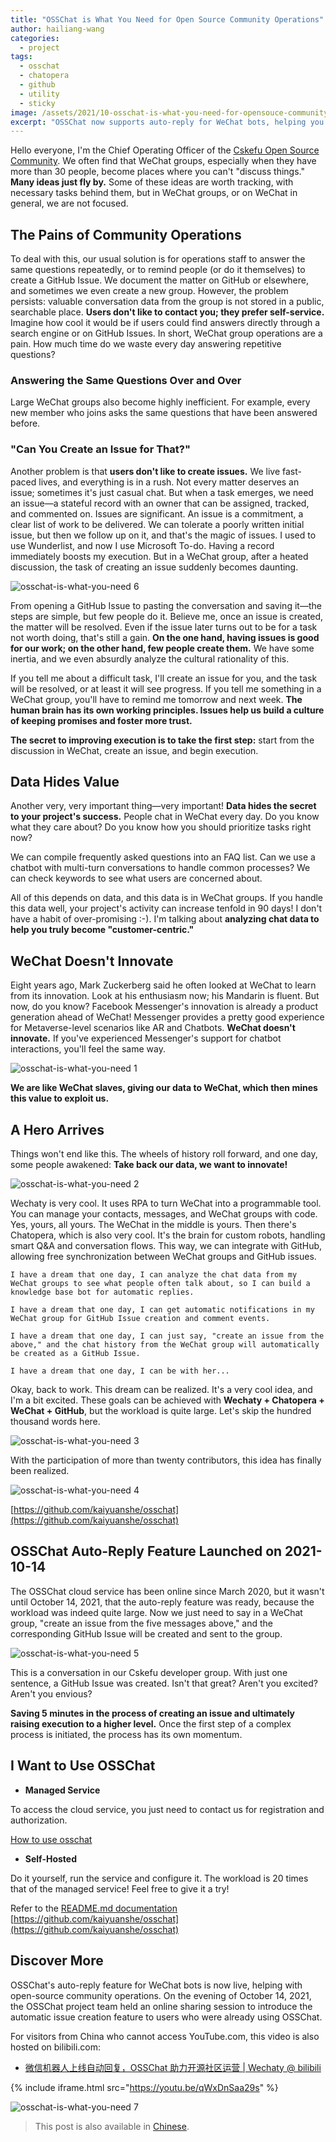 ```yaml
---
title: "OSSChat is What You Need for Open Source Community Operations"
author: hailiang-wang
categories:
  - project
tags:
  - osschat
  - chatopera
  - github
  - utility
  - sticky
image: /assets/2021/10-osschat-is-what-you-need-for-opensouce-community-operations-en/cover.webp
excerpt: "OSSChat now supports auto-reply for WeChat bots, helping you manage your open-source community by bridging WeChat groups with GitHub Issues."
---
```


Hello everyone, I'm the Chief Operating Officer of the [Cskefu Open Source Community](http://github.com/chatopera/cskefu). We often find that WeChat groups, especially when they have more than 30 people, become places where you can't "discuss things." **Many ideas just fly by.** Some of these ideas are worth tracking, with necessary tasks behind them, but in WeChat groups, or on WeChat in general, we are not focused.

## The Pains of Community Operations

To deal with this, our usual solution is for operations staff to answer the same questions repeatedly, or to remind people (or do it themselves) to create a GitHub Issue. We document the matter on GitHub or elsewhere, and sometimes we even create a new group. However, the problem persists: valuable conversation data from the group is not stored in a public, searchable place. **Users don't like to contact you; they prefer self-service.** Imagine how cool it would be if users could find answers directly through a search engine or on GitHub Issues. In short, WeChat group operations are a pain. How much time do we waste every day answering repetitive questions?

### Answering the Same Questions Over and Over

Large WeChat groups also become highly inefficient. For example, every new member who joins asks the same questions that have been answered before.

### "Can You Create an Issue for That?"

Another problem is that **users don't like to create issues.** We live fast-paced lives, and everything is in a rush. Not every matter deserves an issue; sometimes it's just casual chat. But when a task emerges, we need an issue—a stateful record with an owner that can be assigned, tracked, and commented on. Issues are significant. An issue is a commitment, a clear list of work to be delivered. We can tolerate a poorly written initial issue, but then we follow up on it, and that's the magic of issues. I used to use Wunderlist, and now I use Microsoft To-do. Having a record immediately boosts my execution. But in a WeChat group, after a heated discussion, the task of creating an issue suddenly becomes daunting.

![osschat-is-what-you-need 6](/assets/2021/10-osschat-is-what-you-need-for-opensouce-community-operations-en/screenshot-6.webp)

From opening a GitHub Issue to pasting the conversation and saving it—the steps are simple, but few people do it. Believe me, once an issue is created, the matter will be resolved. Even if the issue later turns out to be for a task not worth doing, that's still a gain. **On the one hand, having issues is good for our work; on the other hand, few people create them.** We have some inertia, and we even absurdly analyze the cultural rationality of this.

If you tell me about a difficult task, I'll create an issue for you, and the task will be resolved, or at least it will see progress. If you tell me something in a WeChat group, you'll have to remind me tomorrow and next week. **The human brain has its own working principles. Issues help us build a culture of keeping promises and foster more trust.**

**The secret to improving execution is to take the first step:** start from the discussion in WeChat, create an issue, and begin execution.

## Data Hides Value

Another very, very important thing—very important! **Data hides the secret to your project's success.** People chat in WeChat every day. Do you know what they care about? Do you know how you should prioritize tasks right now?

We can compile frequently asked questions into an FAQ list. Can we use a chatbot with multi-turn conversations to handle common processes? We can check keywords to see what users are concerned about.

All of this depends on data, and this data is in WeChat groups. If you handle this data well, your project's activity can increase tenfold in 90 days! I don't have a habit of over-promising :-). I'm talking about **analyzing chat data to help you truly become "customer-centric."**

## WeChat Doesn't Innovate

Eight years ago, Mark Zuckerberg said he often looked at WeChat to learn from its innovation. Look at his enthusiasm now; his Mandarin is fluent. But now, do you know? Facebook Messenger's innovation is already a product generation ahead of WeChat! Messenger provides a pretty good experience for Metaverse-level scenarios like AR and Chatbots. **WeChat doesn't innovate.** If you've experienced Messenger's support for chatbot interactions, you'll feel the same way.

![osschat-is-what-you-need 1](/assets/2021/10-osschat-is-what-you-need-for-opensouce-community-operations-en/screenshot-1.webp)

**We are like WeChat slaves, giving our data to WeChat, which then mines this value to exploit us.**

## A Hero Arrives

Things won't end like this. The wheels of history roll forward, and one day, some people awakened: **Take back our data, we want to innovate!**

![osschat-is-what-you-need 2](/assets/2021/10-osschat-is-what-you-need-for-opensouce-community-operations-en/screenshot-2.webp)

Wechaty is very cool. It uses RPA to turn WeChat into a programmable tool. You can manage your contacts, messages, and WeChat groups with code. Yes, yours, all yours. The WeChat in the middle is yours. Then there's Chatopera, which is also very cool. It's the brain for custom robots, handling smart Q&A and conversation flows. This way, we can integrate with GitHub, allowing free synchronization between WeChat groups and GitHub issues.

```plain
I have a dream that one day, I can analyze the chat data from my WeChat groups to see what people often talk about, so I can build a knowledge base bot for automatic replies.

I have a dream that one day, I can get automatic notifications in my WeChat group for GitHub Issue creation and comment events.

I have a dream that one day, I can just say, "create an issue from the above," and the chat history from the WeChat group will automatically be created as a GitHub Issue.

I have a dream that one day, I can be with her...
```

Okay, back to work. This dream can be realized. It's a very cool idea, and I'm a bit excited. These goals can be achieved with **Wechaty + Chatopera + WeChat + GitHub**, but the workload is quite large. Let's skip the hundred thousand words here.

![osschat-is-what-you-need 3](/assets/2021/10-osschat-is-what-you-need-for-opensouce-community-operations-en/screenshot-3.webp)

With the participation of more than twenty contributors, this idea has finally been realized.

![osschat-is-what-you-need 4](/assets/2021/10-osschat-is-what-you-need-for-opensouce-community-operations-en/screenshot-4.webp)

[https://github.com/kaiyuanshe/osschat](https://github.com/kaiyuanshe/osschat)

## OSSChat Auto-Reply Feature Launched on 2021-10-14

The OSSChat cloud service has been online since March 2020, but it wasn't until October 14, 2021, that the auto-reply feature was ready, because the workload was indeed quite large. Now we just need to say in a WeChat group, "create an issue from the five messages above," and the corresponding GitHub Issue will be created and sent to the group.

![osschat-is-what-you-need 5](/assets/2021/10-osschat-is-what-you-need-for-opensouce-community-operations-en/screenshot-5.webp)

This is a conversation in our Cskefu developer group. With just one sentence, a GitHub Issue was created. Isn't that great? Aren't you excited? Aren't you envious?

**Saving 5 minutes in the process of creating an issue and ultimately raising execution to a higher level.** Once the first step of a complex process is initiated, the process has its own momentum.

## I Want to Use OSSChat

* **Managed Service**

To access the cloud service, you just need to contact us for registration and authorization.

[How to use osschat](https://github.com/kaiyuanshe/osschat/wiki/How-to-use-osschat)

* **Self-Hosted**

Do it yourself, run the service and configure it. The workload is 20 times that of the managed service! Feel free to give it a try!

Refer to the [README.md documentation](https://github.com/kaiyuanshe/osschat) [https://github.com/kaiyuanshe/osschat](https://github.com/kaiyuanshe/osschat)

## Discover More

OSSChat's auto-reply feature for WeChat bots is now live, helping with open-source community operations. On the evening of October 14, 2021, the OSSChat project team held an online sharing session to introduce the automatic issue creation feature to users who were already using OSSChat.

For visitors from China who cannot access YouTube.com, this video is also hosted on bilibili.com:

* [微信机器人上线自动回复，OSSChat 助力开源社区运营 \| Wechaty @ bilibili](https://www.bilibili.com/video/BV1PQ4y1S7iZ)

{% include iframe.html src="https://youtu.be/qWxDnSaa29s" %}

![osschat-is-what-you-need 7](/assets/2021/10-osschat-is-what-you-need-for-opensouce-community-operations-en/screenshot-7.webp)

> This post is also available in [Chinese](/2021/10/28/osschat-is-what-you-need-for-opensouce-community-operations/).
